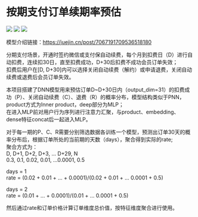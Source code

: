 # 按期支付订单续期率预估
<p align="left">
  <img src='https://img.shields.io/badge/python-3.7-blue'>
  <img src='https://img.shields.io/badge/tensorflow-2.1.0-brightgreen'>
  <img src='https://img.shields.io/badge/keras-2.2.4-brightgreen'>
</p>  

模型介绍链接：https://juejin.cn/post/7067191709536518180

分期支付场景，开通时签约微信或支付保自动续费，每个月到扣费日（D）进行自动扣费，连续扣30日，直至扣费成功，D+30后扣费不成功会员订单失效；  
扣费后用户在[D, D+30]内可以选择关闭自动续费（解约）或申请退费，关闭自动续费或退费后会员订单失效。  

本项目搭建了DNN模型用来预估订单D~D+30日内（output_dim=31）的扣费成功（P）、关闭自动续费（C）、退费（R）的概率分布，模型结构类似于PNN，
product方式为Inner product，deep部分为MLP；  
在进入MLP前对用户行为序列进行注意力汇聚，与product、embedding、dense特征concat后一起进入MLP。  

对于每一期的P、C、R需要分别筛选数据各训练一个模型，预测出订单30天的概率分布后，根据订单所处的当前期的天数（days），聚合得到实际的rate;  
聚合方式为：     
D,   D+1, D+2,  D+3, ... D+29,    N    
0.3, 0.1, 0.02, 0.01, ...0.0001,  0.5      

days = 1  
rate = (0.02 + 0.01 + ... + 0.0001)/(0.02 + 0.01 + ... 0.0001 + 0.5)  

days = 2  
rate = (0.01 + ... + 0.0001)/(0.01 + ... 0.0001 + 0.5)  

然后通过rate和订单价格计算订单维度总价值，按特征维度聚合进行使用。
